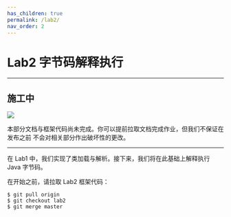 ```yaml
---
has_children: true
permalink: /lab2/
nav_order: 2
---
```


# Lab2 字节码解释执行

---

## 施工中

<img src="{{ site.baseurl }}{% link assets/under-construction.svg %}" />

本部分文档与框架代码尚未完成。你可以提前拉取文档完成作业，但我们不保证在发布之前
不会对相关部分作出破坏性的更改。

---

在 Lab1 中，我们实现了类加载与解析。接下来，我们将在此基础上解释执行 Java 字节码。

在开始之前，请拉取 Lab2 框架代码：

```
$ git pull origin
$ git checkout lab2
$ git merge master
```
